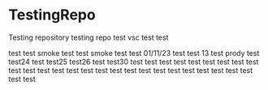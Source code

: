 # TestingRepo
Testing repository
testing repo
test
vsc test
test

test test
smoke test
test smoke test
test 01/11/23
test 
test 13
test prody
test
test24
test
test25
test26
test
test30
test
test
test
test
test
test
test
test
test
test
test
test
test
test
test
test
test
test
test
test
test
test
test
test
test
test
test
test